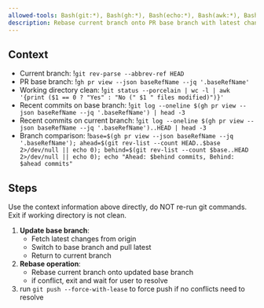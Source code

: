 ```yaml
---
allowed-tools: Bash(git:*), Bash(gh:*), Bash(echo:*), Bash(awk:*), Bash(wc:*), Bash(head:*)
description: Rebase current branch onto PR base branch with latest changes
---
```


<ultrathink />

## Context

- Current branch: !`git rev-parse --abbrev-ref HEAD`
- PR base branch: !`gh pr view --json baseRefName --jq '.baseRefName'`
- Working directory clean: !`git status --porcelain | wc -l | awk '{print ($1 == 0 ? "Yes" : "No (" $1 " files modified)")}'`
- Recent commits on base branch: !`git log --oneline $(gh pr view --json baseRefName --jq '.baseRefName') | head -3`
- Recent commits on current branch: !`git log --oneline $(gh pr view --json baseRefName --jq '.baseRefName')..HEAD | head -3`
- Branch comparison: !`base=$(gh pr view --json baseRefName --jq '.baseRefName'); ahead=$(git rev-list --count HEAD..$base 2>/dev/null || echo 0); behind=$(git rev-list --count $base..HEAD 2>/dev/null || echo 0); echo "Ahead: $behind commits, Behind: $ahead commits"`

## Steps

Use the context information above directly, do NOT re-run git commands.
Exit if working directory is not clean.

1. **Update base branch**:
   - Fetch latest changes from origin
   - Switch to base branch and pull latest
   - Return to current branch
2. **Rebase operation**:
   - Rebase current branch onto updated base branch
   - if conflict, exit and wait for user to resolve
3. run `git push --force-with-lease` to force push if no conflicts need to resolve
